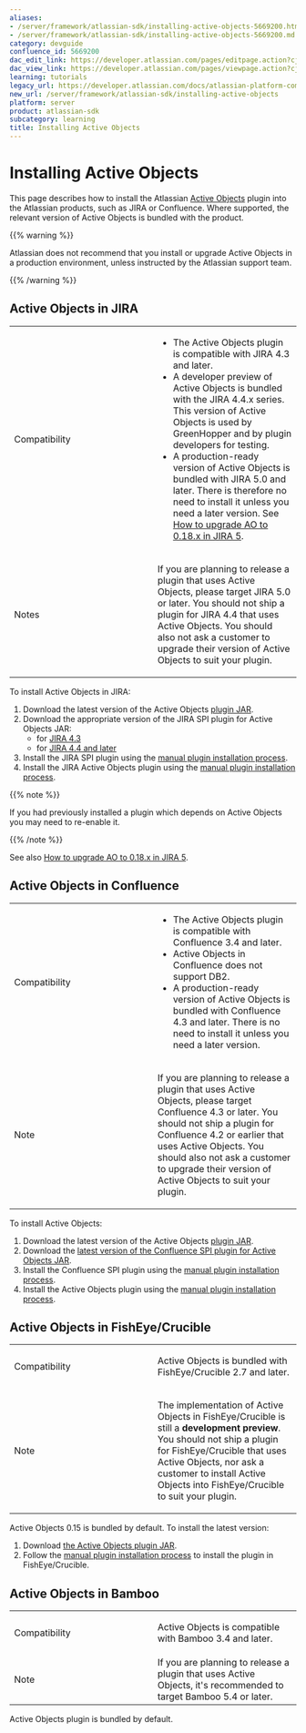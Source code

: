 ```yaml
---
aliases:
- /server/framework/atlassian-sdk/installing-active-objects-5669200.html
- /server/framework/atlassian-sdk/installing-active-objects-5669200.md
category: devguide
confluence_id: 5669200
dac_edit_link: https://developer.atlassian.com/pages/editpage.action?cjm=wozere&pageId=5669200
dac_view_link: https://developer.atlassian.com/pages/viewpage.action?cjm=wozere&pageId=5669200
learning: tutorials
legacy_url: https://developer.atlassian.com/docs/atlassian-platform-common-components/active-objects/installing-active-objects
new_url: /server/framework/atlassian-sdk/installing-active-objects
platform: server
product: atlassian-sdk
subcategory: learning
title: Installing Active Objects
---
```

# Installing Active Objects

This page describes how to install the Atlassian [Active Objects](https://developer.atlassian.com/display/AO/Active+Objects) plugin into the Atlassian products, such as JIRA or Confluence. Where supported, the relevant version of Active Objects is bundled with the product.

{{% warning %}}

Atlassian does not recommend that you install or upgrade Active Objects in a production environment, unless instructed by the Atlassian support team.

{{% /warning %}}

## Active Objects in JIRA

<table>
<colgroup>
<col style="width: 50%" />
<col style="width: 50%" />
</colgroup>
<tbody>
<tr class="odd">
<td><p>Compatibility</p></td>
<td><ul>
<li>The Active Objects plugin is compatible with JIRA 4.3 and later.</li>
<li>A developer preview of Active Objects is bundled with the JIRA 4.4.x series. This version of Active Objects is used by GreenHopper and by plugin developers for testing.</li>
<li>A production-ready version of Active Objects is bundled with JIRA 5.0 and later. There is therefore no need to install it unless you need a later version. See <a href="/server/framework/atlassian-sdk/how-to-upgrade-ao-to-0-18-x-in-jira-5">How to upgrade AO to 0.18.x in JIRA 5</a>.</li>
</ul></td>
</tr>
<tr class="even">
<td><p>Notes</p></td>
<td><p>If you are planning to release a plugin that uses Active Objects, please target JIRA 5.0 or later. You should not ship a plugin for JIRA 4.4 that uses Active Objects. You should also not ask a customer to upgrade their version of Active Objects to suit your plugin.</p></td>
</tr>
</tbody>
</table>

To install Active Objects in JIRA:

1.  Download the latest version of the Active Objects <a href="https://maven.atlassian.com/content/repositories/atlassian-public/com/atlassian/activeobjects/activeobjects-plugin/" class="external-link">plugin JAR</a>.
2.  Download the appropriate version of the JIRA SPI plugin for Active Objects JAR:
    -   for <a href="https://maven.atlassian.com/content/repositories/atlassian-public/com/atlassian/activeobjects/activeobjects-jira43-spi" class="external-link">JIRA 4.3</a>
    -   for <a href="https://maven.atlassian.com/content/repositories/atlassian-public/com/atlassian/activeobjects/activeobjects-jira-spi/" class="external-link">JIRA 4.4 and later</a>
3.  Install the JIRA SPI plugin using the <a href="http://confluence.atlassian.com/display/JIRA043/Managing+JIRA%27s+Plugins#ManagingJIRA%27sPlugins-Installingyourownplugin" class="external-link">manual plugin installation process</a>.
4.  Install the JIRA Active Objects plugin using the <a href="http://confluence.atlassian.com/display/JIRA043/Managing+JIRA%27s+Plugins#ManagingJIRA%27sPlugins-Installingyourownplugin" class="external-link">manual plugin installation process</a>.

{{% note %}}

If you had previously installed a plugin which depends on Active Objects you may need to re-enable it.

{{% /note %}}

See also [How to upgrade AO to 0.18.x in JIRA 5](/server/framework/atlassian-sdk/how-to-upgrade-ao-to-0-18-x-in-jira-5).

## Active Objects in Confluence

<table>
<colgroup>
<col style="width: 50%" />
<col style="width: 50%" />
</colgroup>
<tbody>
<tr class="odd">
<td><p>Compatibility</p></td>
<td><ul>
<li>The Active Objects plugin is compatible with Confluence 3.4 and later.</li>
<li>Active Objects in Confluence does not support DB2.</li>
<li>A production-ready version of Active Objects is bundled with Confluence 4.3 and later. There is no need to install it unless you need a later version.</li>
</ul></td>
</tr>
<tr class="even">
<td><p>Note</p></td>
<td><p>If you are planning to release a plugin that uses Active Objects, please target Confluence 4.3 or later. You should not ship a plugin for Confluence 4.2 or earlier that uses Active Objects. You should also not ask a customer to upgrade their version of Active Objects to suit your plugin.</p></td>
</tr>
</tbody>
</table>

To install Active Objects:

1.  Download the latest version of the Active Objects <a href="https://maven.atlassian.com/content/repositories/atlassian-public/com/atlassian/activeobjects/activeobjects-plugin/" class="external-link">plugin JAR</a>.
2.  Download the <a href="https://maven.atlassian.com/content/repositories/atlassian-public/com/atlassian/activeobjects/activeobjects-confluence-spi" class="external-link">latest version of the Confluence SPI plugin for Active Objects JAR</a>.
3.  Install the Confluence SPI plugin using the <a href="http://confluence.atlassian.com/display/DOC/Installing+a+Plugin#InstallingaPlugin-Uploadingyourownplugin" class="external-link">manual plugin installation process</a>.
4.  Install the Active Objects plugin using the <a href="http://confluence.atlassian.com/display/DOC/Installing+a+Plugin#InstallingaPlugin-Uploadingyourownplugin" class="external-link">manual plugin installation process</a>.

## Active Objects in FishEye/Crucible

<table>
<colgroup>
<col style="width: 50%" />
<col style="width: 50%" />
</colgroup>
<tbody>
<tr class="odd">
<td><p>Compatibility</p></td>
<td><p>Active Objects is bundled with FishEye/Crucible 2.7 and later.</p></td>
</tr>
<tr class="even">
<td><p>Note</p></td>
<td><p>The implementation of Active Objects in FishEye/Crucible is still a <strong>development preview</strong>. You should not ship a plugin for FishEye/Crucible that uses Active Objects, nor ask a customer to install Active Objects into FishEye/Crucible to suit your plugin.</p></td>
</tr>
</tbody>
</table>

Active Objects 0.15 is bundled by default. To install the latest version:

1.  Download <a href="https://maven.atlassian.com/content/repositories/atlassian-public/com/atlassian/activeobjects/activeobjects-plugin/" class="external-link">the Active Objects plugin JAR</a>.
2.  Follow the <a href="http://confluence.atlassian.com/display/FISHEYE/Installing+a+Plugin" class="external-link">manual plugin installation process</a> to install the plugin in FishEye/Crucible.

## Active Objects in Bamboo

<table>
<colgroup>
<col style="width: 50%" />
<col style="width: 50%" />
</colgroup>
<tbody>
<tr class="odd">
<td><p>Compatibility</p></td>
<td><p>Active Objects is compatible with Bamboo 3.4 and later.</p></td>
</tr>
<tr class="even">
<td>Note</td>
<td>If you are planning to release a plugin that uses Active Objects, it's recommended to target Bamboo 5.4 or later.</td>
</tr>
</tbody>
</table>

Active Objects plugin is bundled by default.


































































































































































































































































































